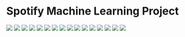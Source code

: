 # Spotify Machine Learning Project

![](https://github.com/DorAzaria/Spotify-Machine-Learning-Project/blob/main/Pictures/Spotify%20predictions%20project%20-%20machine%20learning/Slide1.PNG?raw=true)
![](https://github.com/DorAzaria/Spotify-Machine-Learning-Project/blob/main/Pictures/Spotify%20predictions%20project%20-%20machine%20learning/Slide2.PNG?raw=true)
![](https://github.com/DorAzaria/Spotify-Machine-Learning-Project/blob/main/Pictures/Spotify%20predictions%20project%20-%20machine%20learning/Slide3.PNG?raw=true)
![](https://github.com/DorAzaria/Spotify-Machine-Learning-Project/blob/main/Pictures/Spotify%20predictions%20project%20-%20machine%20learning/Slide4.PNG?raw=true)
![](https://github.com/DorAzaria/Spotify-Machine-Learning-Project/blob/main/Pictures/Spotify%20predictions%20project%20-%20machine%20learning/Slide5.PNG?raw=true)
![](https://github.com/DorAzaria/Spotify-Machine-Learning-Project/blob/main/Pictures/Spotify%20predictions%20project%20-%20machine%20learning/Slide6.PNG?raw=true)
![](https://github.com/DorAzaria/Spotify-Machine-Learning-Project/blob/main/Pictures/Spotify%20predictions%20project%20-%20machine%20learning/Slide7.PNG?raw=true)
![](https://github.com/DorAzaria/Spotify-Machine-Learning-Project/blob/main/Pictures/Spotify%20predictions%20project%20-%20machine%20learning/Slide8.PNG?raw=true)
![](https://github.com/DorAzaria/Spotify-Machine-Learning-Project/blob/main/Pictures/Spotify%20predictions%20project%20-%20machine%20learning/Slide9.PNG?raw=true)
![](https://github.com/DorAzaria/Spotify-Machine-Learning-Project/blob/main/Pictures/Spotify%20predictions%20project%20-%20machine%20learning/Slide10.PNG?raw=true)
![](https://github.com/DorAzaria/Spotify-Machine-Learning-Project/blob/main/Pictures/Spotify%20predictions%20project%20-%20machine%20learning/Slide11.PNG?raw=true)
![](https://github.com/DorAzaria/Spotify-Machine-Learning-Project/blob/main/Pictures/Spotify%20predictions%20project%20-%20machine%20learning/Slide12.PNG?raw=true)
![](https://github.com/DorAzaria/Spotify-Machine-Learning-Project/blob/main/Pictures/Spotify%20predictions%20project%20-%20machine%20learning/Slide13.PNG?raw=true)
![](https://github.com/DorAzaria/Spotify-Machine-Learning-Project/blob/main/Pictures/Spotify%20predictions%20project%20-%20machine%20learning/Slide14.PNG?raw=true)
![](https://github.com/DorAzaria/Spotify-Machine-Learning-Project/blob/main/Pictures/Spotify%20predictions%20project%20-%20machine%20learning/Slide15.PNG?raw=true)
![](https://github.com/DorAzaria/Spotify-Machine-Learning-Project/blob/main/Pictures/Spotify%20predictions%20project%20-%20machine%20learning/Slide16.PNG?raw=true)
